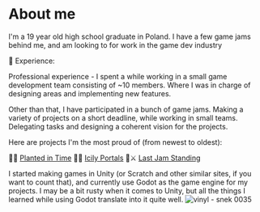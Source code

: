 # About me

I'm a 19 year old high school graduate in Poland. I have a few game jams behind me, and am looking to for work in the game dev industry

💼 Experience:
  
  Professional experience - I spent a while working in a small game development team consisting of ~10 members. Where I was in charge of designing areas and implementing new features.
  
  Other than that, I have participated in a bunch of game jams. Making a variety of projects on a short deadline, while working in small teams. Delegating tasks and designing a coherent vision for the projects.

Here are projects I'm the most proud of (from newest to oldest):

🌻⏰ [Planted in Time](https://github.com/Tymek-Gorak/GMTK2023)
🍦🌀 [Icily Portals](https://github.com/Tymek-Gorak/Snakey-Dance)
🍎⚔ [Last Jam Standing](https://github.com/Tymek-Gorak/Last-Stand---game-jam)

I started making games in Unity (or Scratch and other similar sites, if you want to count that), and currently use Godot as the game engine for my projects. I may be a bit rusty when it comes to Unity, but all the things I learned while using Godot translate into it quite well. 
![vinyl - snek 0035](https://github.com/user-attachments/assets/138f7121-16c9-402f-81a8-4a5f096e6bab)
